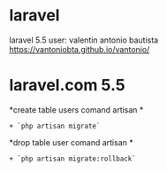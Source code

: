 # laravel
laravel 5.5 
user: valentin antonio bautista
https://vantoniobta.github.io/vantonio/

# laravel.com 5.5
*create table users comand artisan *

    + `php artisan migrate`

*drop table user comand artisan *

    + `php artisan migrate:rollback`




